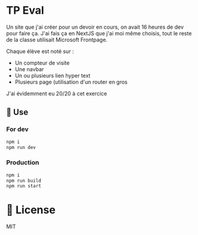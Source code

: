 # TP Eval
Un site que j'ai créer pour un devoir en cours, on avait 16 heures de dev pour faire ça.
J'ai fais ça en NextJS que j'ai moi même choisis, tout le reste de la classe utilisait Microsoft Frontpage.

Chaque élève est noté sur :
- Un compteur de visite
- Une navbar
- Un ou plusieurs lien hyper text
- Plusieurs page (utilisation d'un router en gros

J'ai évidemment eu 20/20 à cet exercice 

## 🔧 Use
### For dev
```bash
npm i
npm run dev
```

### Production
```bash
npm i
npm run build
npm run start
```

# 🔐 License

MIT
